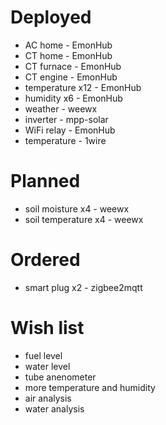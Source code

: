 # Deployed

- AC home - EmonHub
- CT home - EmonHub
- CT furnace - EmonHub
- CT engine - EmonHub
- temperature x12 - EmonHub
- humidity x6 - EmonHub
- weather - weewx
- inverter - mpp-solar
- WiFi relay - EmonHub
- temperature - 1wire

# Planned

- soil moisture x4 - weewx
- soil temperature x4 - weewx

# Ordered

- smart plug x2 - zigbee2mqtt

# Wish list

- fuel level
- water level
- tube anenometer
- more temperature and humidity
- air analysis
- water analysis
